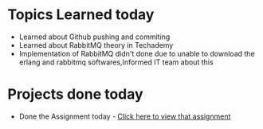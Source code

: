 # Topics Learned today
- Learned about Github pushing and commiting
- Learned about RabbitMQ theory in Techademy
- Implementation of RabbitMQ didn't done due to unable to download the erlang and rabbitmq softwares,Informed IT team about this 
#  Projects done today
- Done the Assignment today - [Click here to view that assignment](https://github.com/srivenkataprabhas-g1/Techademy-Assignments/tree/main/2-Assignment-08-10) 
